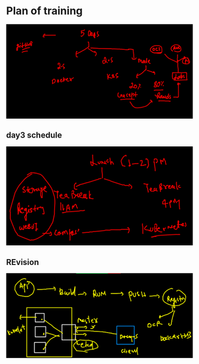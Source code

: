 # Plan of training 

<img src="plan.png">

## day3 schedule

<img src="sch.png">

## REvision 

<img src="rev.png">

